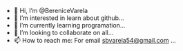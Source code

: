 - 👋 Hi, I’m @BereniceVarela
- 👀 I’m interested in learn about github...
- 🌱 I’m currently learning programation...
- 💞️ I’m looking to collaborate on all...
- 📫 How to reach me: For email sbvarela54@gmail.com ...

<!---
BereniceVarela/BereniceVarela is a ✨ special ✨ repository because its `README.md` (this file) appears on your GitHub profile.
You can click the Preview link to take a look at your changes.
--->
